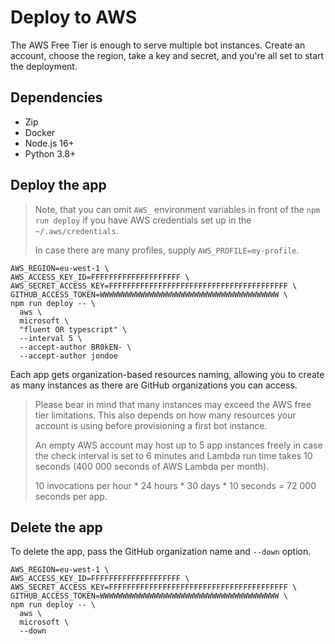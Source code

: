 # Deploy to AWS

The AWS Free Tier is enough to serve multiple bot instances. Create an account, choose the region, take a key and secret, and you're all set to start the deployment.

## Dependencies

- Zip
- Docker
- Node.js 16+
- Python 3.8+

## Deploy the app

> Note, that you can omit `AWS_` environment variables in front of the `npm run deploy` if you have AWS credentials set up in the `~/.aws/credentials`.
>
> In case there are many profiles, supply `AWS_PROFILE=my-profile`.

```shell
AWS_REGION=eu-west-1 \
AWS_ACCESS_KEY_ID=FFFFFFFFFFFFFFFFFFFF \
AWS_SECRET_ACCESS_KEY=FFFFFFFFFFFFFFFFFFFFFFFFFFFFFFFFFFFFFFFF \
GITHUB_ACCESS_TOKEN=WWWWWWWWWWWWWWWWWWWWWWWWWWWWWWWWWWWWWWWW \
npm run deploy -- \
  aws \
  microsoft \
  "fluent OR typescript" \
  --interval 5 \
  --accept-author BR0kEN- \
  --accept-author jondoe
```

Each app gets organization-based resources naming, allowing you to create as many instances as there are GitHub organizations you can access.

> Please bear in mind that many instances may exceed the AWS free tier limitations. This also depends on how many resources your account is using before provisioning a first bot instance.
>
> An empty AWS account may host up to 5 app instances freely in case the check interval is set to 6 minutes and Lambda run time takes 10 seconds (400 000 seconds of AWS Lambda per month).
>
> 10 invocations per hour * 24 hours * 30 days * 10 seconds = 72 000 seconds per app.

## Delete the app

To delete the app, pass the GitHub organization name and `--down` option.

```shell
AWS_REGION=eu-west-1 \
AWS_ACCESS_KEY_ID=FFFFFFFFFFFFFFFFFFFF \
AWS_SECRET_ACCESS_KEY=FFFFFFFFFFFFFFFFFFFFFFFFFFFFFFFFFFFFFFFF \
GITHUB_ACCESS_TOKEN=WWWWWWWWWWWWWWWWWWWWWWWWWWWWWWWWWWWWWWWW \
npm run deploy -- \
  aws \
  microsoft \
  --down
```
